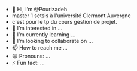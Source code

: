 - 👋 Hi, I’m @Pourizadeh
- master 1 setsis à l'université Clermont Auvergne
- c'est pour le tp du cours gestion de projet.
- 👀 I’m interested in ...
- 🌱 I’m currently learning ...
- 💞️ I’m looking to collaborate on ...
- 📫 How to reach me ...
- 😄 Pronouns: ...
- ⚡ Fun fact: ...

<!---
Pourizadeh/Pourizadeh is a ✨ special ✨ repository because its `README.md` (this file) appears on your GitHub profile.
You can click the Preview link to take a look at your changes.
--->
